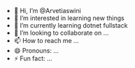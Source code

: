 - 👋 Hi, I’m @Arvetiaswini
- 👀 I’m interested in learning new things
- 🌱 I’m currently learning dotnet fullstack
- 💞️ I’m looking to collaborate on ...
- 📫 How to reach me ...
- 😄 Pronouns: ...
- ⚡ Fun fact: ...

<!---
Arvetiaswini/Arvetiaswini is a ✨ special ✨ repository because its `README.md` (this file) appears on your GitHub profile.
You can click the Preview link to take a look at your changes.
--->
